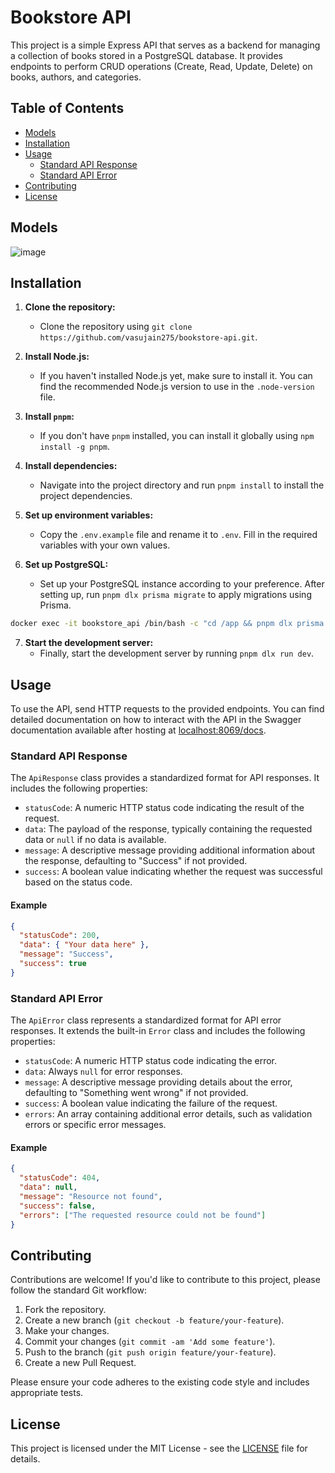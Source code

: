 # Bookstore API

This project is a simple Express API that serves as a backend for managing a collection of books stored in a PostgreSQL database. It provides endpoints to perform CRUD operations (Create, Read, Update, Delete) on books, authors, and categories.

## Table of Contents

- [Models](#models)
- [Installation](#installation)
- [Usage](#usage)
  - [Standard API Response](#standard-api-response)
  - [Standard API Error](#standard-api-error)
- [Contributing](#contributing)
- [License](#license)

## Models

![image](https://github.com/vasujain275/bookstore-api/assets/69643310/edff67df-b576-4e8f-a4f3-9fbf672a2c0c)

## Installation

1. **Clone the repository:**

   - Clone the repository using `git clone https://github.com/vasujain275/bookstore-api.git`.

2. **Install Node.js:**

   - If you haven't installed Node.js yet, make sure to install it. You can find the recommended Node.js version to use in the `.node-version` file.

3. **Install `pnpm`:**

   - If you don't have `pnpm` installed, you can install it globally using `npm install -g pnpm`.

4. **Install dependencies:**

   - Navigate into the project directory and run `pnpm install` to install the project dependencies.

5. **Set up environment variables:**

   - Copy the `.env.example` file and rename it to `.env`. Fill in the required variables with your own values.

6. **Set up PostgreSQL:**

   - Set up your PostgreSQL instance according to your preference. After setting up, run `pnpm dlx prisma migrate` to apply migrations using Prisma.

```bash
docker exec -it bookstore_api /bin/bash -c "cd /app && pnpm dlx prisma migrate deploy"
```


7. **Start the development server:**
   - Finally, start the development server by running `pnpm dlx run dev`.

## Usage

To use the API, send HTTP requests to the provided endpoints. You can find detailed documentation on how to interact with the API in the Swagger documentation available after hosting at [localhost:8069/docs](http://localhost:8069/docs).

### Standard API Response

The `ApiResponse` class provides a standardized format for API responses. It includes the following properties:

- `statusCode`: A numeric HTTP status code indicating the result of the request.
- `data`: The payload of the response, typically containing the requested data or `null` if no data is available.
- `message`: A descriptive message providing additional information about the response, defaulting to "Success" if not provided.
- `success`: A boolean value indicating whether the request was successful based on the status code.

#### Example

```json
{
  "statusCode": 200,
  "data": { "Your data here" },
  "message": "Success",
  "success": true
}
```

### Standard API Error

The `ApiError` class represents a standardized format for API error responses. It extends the built-in `Error` class and includes the following properties:

- `statusCode`: A numeric HTTP status code indicating the error.
- `data`: Always `null` for error responses.
- `message`: A descriptive message providing details about the error, defaulting to "Something went wrong" if not provided.
- `success`: A boolean value indicating the failure of the request.
- `errors`: An array containing additional error details, such as validation errors or specific error messages.

#### Example

```json
{
  "statusCode": 404,
  "data": null,
  "message": "Resource not found",
  "success": false,
  "errors": ["The requested resource could not be found"]
}
```

## Contributing

Contributions are welcome! If you'd like to contribute to this project, please follow the standard Git workflow:

1. Fork the repository.
2. Create a new branch (`git checkout -b feature/your-feature`).
3. Make your changes.
4. Commit your changes (`git commit -am 'Add some feature'`).
5. Push to the branch (`git push origin feature/your-feature`).
6. Create a new Pull Request.

Please ensure your code adheres to the existing code style and includes appropriate tests.

## License

This project is licensed under the MIT License - see the [LICENSE](LICENSE) file for details.
